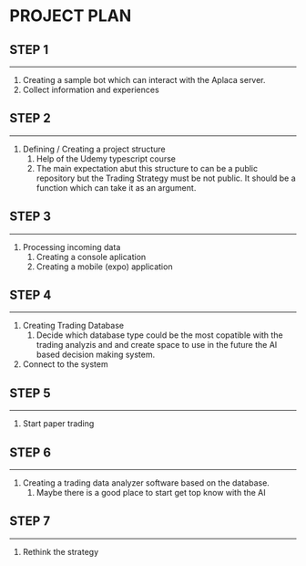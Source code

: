 # PROJECT PLAN

## STEP 1
----------------
1. Creating a sample bot which can interact with the Aplaca server.
2. Collect information and experiences

## STEP 2
----------------
1. Defining / Creating a project structure
    1. Help of the Udemy typescript course
    1. The main expectation abut this structure to can be a public repository but the 
    Trading Strategy must be not public. It should be a function which can take it as an
    argument.

## STEP 3
----------------
1. Processing incoming data
    1. Creating a console aplication
    2. Creating a mobile (expo) application

## STEP 4
-----------------
1. Creating Trading Database
    1. Decide which database type could be the most copatible with the trading analyzis and
    and create space to use in the future the AI based decision making system.
1. Connect to the system

## STEP 5
----------------
1. Start paper trading

## STEP 6
---------------
1. Creating a trading data analyzer software based on the database.
    1. Maybe there is a good place to start get top know with the AI

## STEP 7
----------------
1. Rethink the strategy